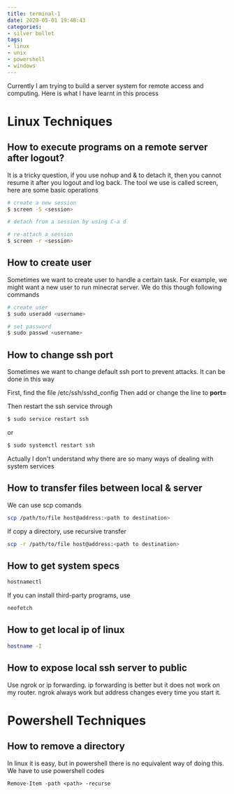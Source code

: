 ```yaml
---
title: terminal-1
date: 2020-05-01 19:48:43
categories:
- silver bullet
tags:
- linux
- unix
- powershell
- windows
---
```


Currently I am trying to build a server system for remote access and computing. Here is what I have learnt in this process

<!--more-->

# Linux Techniques

## How to execute programs on a remote server after logout?

It is a tricky question, if you use nohup and & to detach it, then you cannot resume it after you logout and log back. The tool we use is called screen, here are some basic operations

```bash
# create a new session
$ screen -S <session>

# detach from a session by using C-a d

# re-attach a session
$ screen -r <session>
```

## How to create user

Sometimes we want to create user to handle a certain task. For example, we might want a new user to run minecrat server. We do this though following commands

```bash
# create user
$ sudo useradd <username>

# set password
$ sudo passwd <username>
```

## How to change ssh port

Sometimes we want to change default ssh port to prevent attacks. It can be done in this way

First, find the file /etc/ssh/sshd_config
Then add or change the line to **port=<portnum>**

Then restart the ssh service through
```bash
$ sudo service restart ssh
```
or
```bash
$ sudo systemctl restart ssh
```

Actually I don't understand why there are so many ways of dealing with system services

## How to transfer files between local & server

We can use scp comands

```bash
scp /path/to/file host@address:<path to destination>
```

If copy a directory, use recursive transfer
```bash
scp -r /path/to/file host@address:<path to destination>
```

## How to get system specs

```bash
hostnamectl
```

If you can install third-party programs, use

```bash
neofetch
```

## How to get local ip of linux

```bash
hostname -I
```

## How to expose local ssh server to public

Use ngrok or ip forwarding. ip forwarding is better but it does not work on my router. ngrok always work but address changes every time you start it.

# Powershell Techniques

## How to remove a directory

In linux it is easy, but in powershell there is no equivalent way of doing this. We have to use powershell codes

```ps
Remove-Item -path <path> -recurse
```
